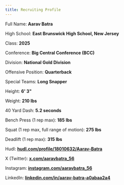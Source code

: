 ```yaml
---
title: Recruiting Profile
---
```

<script defer src='https://static.cloudflareinsights.com/beacon.min.js' data-cf-beacon='{"token": "fd8791c8dc3945daa7bbdc9edf7c41e9"}'></script>

Full Name: **Aarav Batra**

High School: **East Brunswick High School, New Jersey**

Class: **2025**

Conference: **Big Central Conference (BCC)**

Division: **National Gold Division**

Offensive Position: **Quarterback**

Special Teams: **Long Snapper**

Height: **6' 3"**

Weight: **210 lbs**

40 Yard Dash: **5.2 seconds**

Bench Press (1 rep max): **185 lbs**

Squat (1 rep max, full range of motion): **275 lbs**

Deadlift (1 rep max): **315 lbs**

Hudl: [**hudl.com/profile/18010632/Aarav-Batra**](https://www.hudl.com/profile/18010632/Aarav-Batra)

<!--YouTube: **NA**-->

X (Twitter): [**x.com/aaravbatra_56**](https://x.com/aaravbatra_56)

Instagram: [**instagram.com/aaravbatra_56**](https://www.instagram.com/aaravbatra_56)

LinkedIn: [**linkedin.com/in/aarav-batra-a0abaa2a4**](https://www.linkedin.com/in/aarav-batra-a0abaa2a4)
